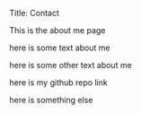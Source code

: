Title: Contact

This is the about me page

here is some text about me

here is some other text about me

here is my github repo link

here is something else

